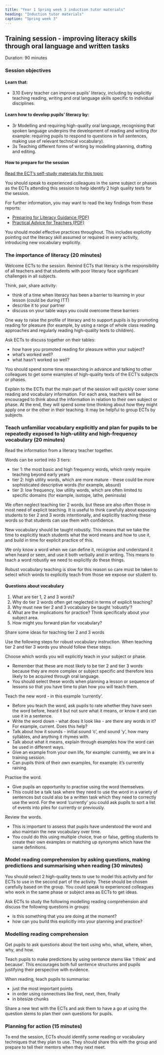 ```yaml
---
title: "Year 1 Spring week 3 induction tutor materials"
heading: "Induction tutor materials"
caption: "Spring week 3"
---
```


## Training session - improving literacy skills through oral language and written tasks

Duration: 90 minutes

### Session objectives

#### Learn that:

- 3.10 Every teacher can improve pupils’ literacy, including by explicitly teaching reading, writing and oral language skills specific to individual disciplines.

#### Learn how to develop pupils’ literacy by:

- 3r Modelling and requiring high-quality oral language, recognising that spoken language underpins the development of reading and writing (for example: requiring pupils to respond to questions in full sentences, making use of relevant technical vocabulary).
- 3s Teaching different forms of writing by modelling planning, drafting and editing.

#### How to prepare for the session

[Read the ECT’s self-study materials for this topic](/education-development-trust/year-1-the-importance-of-subject-and-curriculum-knowledge/spring-week-3-ect-instructions)

You should speak to experienced colleagues in the same subject or phases as the ECTs attending this session to help identify 2 high quality texts for the session.

For further information, you may want to read the key findings from these reports:

- [Preparing for Literacy Guidance (PDF)](https://educationendowmentfoundation.org.uk/public/files/Publications/Literacy/Preparing_Literacy_Guidance_2018.pdf)
- [Practical Advice for Teachers (PDF)](https://files.eric.ed.gov/fulltext/ED489535.pdf)

You should model effective practices throughout. This includes explicitly pointing out the literacy skill assumed or required in every activity, introducing new vocabulary explicitly.

### The importance of literacy (20 minutes)

Welcome ECTs to the session. Remind ECTs that literacy is the responsibility of all teachers and that students with poor literacy face significant challenges in all subjects.

Think, pair, share activity:

- think of a time when literacy has been a barrier to learning in your lesson (could be during ITT)
- describe it to your partner
- discuss on your table ways you could overcome these barriers

One way to raise the profile of literacy and to support pupils is by promoting reading for pleasure (for example, by using a range of whole class reading approaches and regularly reading high-quality texts to children).

Ask ECTs to discuss together on their tables:

- how have you promoted reading for pleasure within your subject?
- what’s worked well?
- what hasn't worked so well?

You should spend some time researching in advance and talking to other colleagues to get some examples of high-quality texts of the ECT’s subjects or phases.

Explain to the ECTs that the main part of the session will quickly cover some reading and vocabulary information. For each area, teachers will be encouraged to think about the information in relation to their own subject or phase. At the end, they will spend some time thinking about how they might apply one or the other in their teaching. It may be helpful to group ECTs by subjects.

### Teach unfamiliar vocabulary explicitly and plan for pupils to be repeatedly exposed to high-utility and high-frequency vocabulary (20 minutes)

Read the information from a literacy teacher together.

Words can be sorted into 3 tiers:

- tier 1: the most basic and high frequency words, which rarely require teaching beyond early years
- tier 2: high utility words, which are more mature - these could be more sophisticated descriptive words (for example, absurd)
- tier 3: low frequency, low utility words, which are often limited to specific domains (for example, isotope, lathe, peninsula)

We often neglect teaching tier 2 words, but these are also often those in most need of explicit teaching. It is useful to think carefully about exposing students to tier 2 and 3 words intentionally, and explicitly teaching these words so that students can use them with confidence.

New vocabulary should be taught robustly. This means that we take the time to explicitly teach students what the word means and how to use it, and build in time for explicit practice of this.

We only know a word when we can define it, recognise and understand it when heard or seen, and use it both verbally and in writing. This means to teach a word robustly we need to explicitly do these things.

Robust vocabulary teaching is slow for this reason so care must be taken to select which words to explicitly teach from those we expose our student to.

#### Questions about vocabulary

1. What are tier 1, 2 and 3 words?
2. Why do tier 2 words often get neglected in terms of explicit teaching?
3. Why must new tier 2 and 3 vocabulary be taught ‘robustly’?
4. What are the implications for practice? Think specifically about your subject area. 
5. How might you forward plan for vocabulary?

Share some ideas for teaching tier 2 and 3 words

Use the following steps for robust vocabulary instruction. When teaching tier 2 and tier 3 words you should follow these steps.

Choose which words you will explicitly teach in your subject or phase.

- Remember that these are most likely to be tier 2 and tier 3 words because they are more complex or subject specific and therefore less likely to be acquired through oral language.
- You should select these words when planning a lesson or sequence of lessons so that you have time to plan how you will teach them. 
 
Teach the new word - in this example ‘currently’.

- Before you teach the word, ask pupils to rate whether they have seen the word before, heard it but not sure what it means, or know it and can use it in a sentence.
- Write the word down - what does it look like - are there any words in it? For example, current. Does this help?
- Talk about how it sounds - initial sound ‘c’, end sound ‘y’, how many syllables, and anything it rhymes with.
- Talk about what it means, explain through examples how the word can be used in different ways.
- Give an example from your own life, for example: currently, we are in a training session.
- Can pupils think of their own examples, for example: it’s currently raining.
  
Practise the word.

- Give pupils an opportunity to practise using the word themselves.
- This could be a talk task where they need to use the word in a variety of sentences but could also be a written task which they need to correctly use the word. For the word ‘currently’ you could ask pupils to sort a list of events into piles for currently or previously.

Review the words.

- This is important to assess that pupils have understood the word and also maintain the new vocabulary over time.
- You could do this using multiple choice, true or false, getting students to create their own examples or matching up synonyms which have the same definitions.

### Model reading comprehension by asking questions, making predictions and summarising when reading (30 minutes)

You should select 2 high-quality texts to use to model this activity and for ECTs to use in the second part of the activity. These should be chosen carefully based on the group. You could speak to experienced colleagues who work in the same phase or subject area as ECTs to get ideas.

Ask ECTs to study the following modelling reading comprehension and discuss the following questions in groups:

- is this something that you are doing at the moment?
- how can you build this explicitly into your planning and practice?

### Modelling reading comprehension

Get pupils to ask questions about the text using who, what, where, when, why, and how.

Teach pupils to make predictions by using sentence stems like ‘I think’ and because’. This encourages both full sentence structures and pupils justifying their perspective with evidence.

When reading, teach pupils to summarise:

- just the most important points 
- in order using connectives like first, next, then, finally
- in bitesize chunks

Share a new text with the ECTs and ask them to have a go at using the question stems to plan their own questions for pupils.

### Planning for action (15 minutes)

To end the session, ECTs should identify some reading or vocabulary techniques that they plan to use. They should share this with the group and prepare to tell their mentors when they next meet.